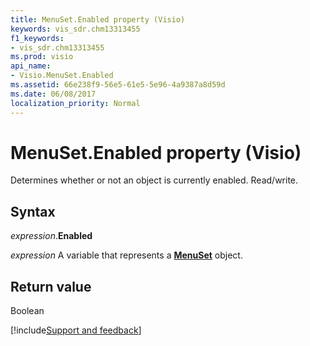 ```yaml
---
title: MenuSet.Enabled property (Visio)
keywords: vis_sdr.chm13313455
f1_keywords:
- vis_sdr.chm13313455
ms.prod: visio
api_name:
- Visio.MenuSet.Enabled
ms.assetid: 66e238f9-56e5-61e5-5e96-4a9387a8d59d
ms.date: 06/08/2017
localization_priority: Normal
---
```



# MenuSet.Enabled property (Visio)

Determines whether or not an object is currently enabled. Read/write.


## Syntax

_expression_.**Enabled**

_expression_ A variable that represents a **[MenuSet](Visio.MenuSet.md)** object.


## Return value

Boolean

[!include[Support and feedback](~/includes/feedback-boilerplate.md)]